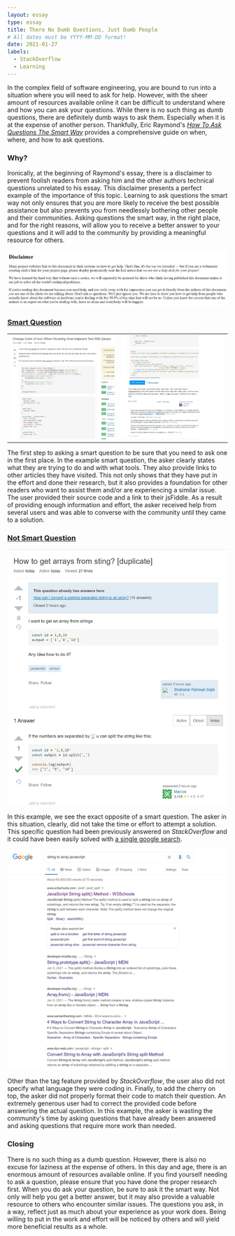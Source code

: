 ```yaml
---
layout: essay
type: essay
title: There No Dumb Questions, Just Dumb People
# All dates must be YYYY-MM-DD format!
date: 2021-01-27
labels:
  - StackOverflow
  - Learning
---
```


In the complex field of software engineering, you are bound to run into a situation where you will need to ask for help. However, with the sheer amount of resources available online it can be difficult to understand where and how you can ask your questions. While there is no such thing as dumb questions, there are definitely dumb ways to ask them. Especially when it is at the expense of another person. Thankfully, Eric Raymond's [*How To Ask Questions The Smart Way*](http://www.catb.org/esr/faqs/smart-questions.html) provides a comprehensive guide on when, where, and how to ask questions. 

### Why?

Ironically, at the beginning of Raymond's essay, there is a disclaimer to prevent foolish readers from asking him and the other authors technical questions unrelated to his essay. This disclaimer presents a perfect example of the importance of this topic. Learning to ask questions the smart way not only ensures that you are more likely to receive the best possible assistance but also prevents you from needlessly bothering other people and their communities. Asking questions the smart way, in the right place, and for the right reasons, will allow you to receive a better answer to your questions and it will add to the community by providing a meaningful resource for others.

<img class="ui rounded image" src="../images/disclaimer.jpg">

### [Smart Question](https://stackoverflow.com/questions/65924975/change-color-of-icon-when-hovering-over-adjacent-text-with-jquery)

|               |               |
| ------------- | ------------- |
|<img class="ui large rounded image" src="../images/smartQuestion.jpg">|<img class="ui large rounded image" src="../images/smartAnswer.jpg">|

The first step to asking a smart question to be sure that you need to ask one in the first place. In the example smart question, the asker clearly states what they are trying to do and with what tools. They also provide links to other articles they have visited. This not only shows that they have put in the effort and done their research, but it also provides a foundation for other readers who want to assist them and/or are experiencing a similar issue. The user provided their source code and a link to their jsFiddle. As a result of providing enough information and effort, the asker received help from several users and was able to converse with the community until they came to a solution. 


### [Not Smart Question](https://stackoverflow.com/questions/65931647/how-to-get-arrays-from-sting)

<img class="ui rounded image" src="../images/notSmart.jpg">

In this example, we see the exact opposite of a smart question. The asker in this situation, clearly, did not take the time or effort to attempt a solution. This specific question had been previously answered on *StackOverflow* and it could have been easily solved with [a single google search](https://www.google.com/search?ei=4n8TYJLoNpnA0PEPw8G3OA&q=string+to+array+javascript&oq=string+to+array+javascript&gs_lcp=CgZwc3ktYWIQAzICCAAyAggAMgIIADIGCAAQBxAeOgcIABCxAxBDOgQIABANUNBRWOxgYItmaABwAngAgAGaAYgB_g-SAQQwLjE1mAEAoAEBqgEHZ3dzLXdpesABAQ&sclient=psy-ab&ved=0ahUKEwiS4Y_RmMDuAhUZIDQIHcPgDQcQ4dUDCA0&uact=5). 

<img class="ui rounded image" src="../images/googledQuestion.jpg">

Other than the tag feature provided by *StackOverflow*, the user also did not specify what language they were coding in. Finally, to add the cherry on top, the asker did not properly format their code to match their question. An extremely generous user had to correct the provided code before answering the actual question. In this example, the asker is wasting the community's time by asking questions that have already been answered and asking questions that require more work than needed.

### Closing 

There is no such thing as a dumb question. However, there is also no excuse for laziness at the expense of others. In this day and age, there is an enormous amount of resources available online. If you find yourself needing to ask a question, please ensure that you have done the proper research first. When you do ask your question, be sure to ask it the smart way. Not only will help you get a better answer, but it may also provide a valuable resource to others who encounter similar issues. The questions you ask, in a way, reflect just as much about your experience as your work does. Being willing to put in the work and effort will be noticed by others and will yield more beneficial results as a whole.
